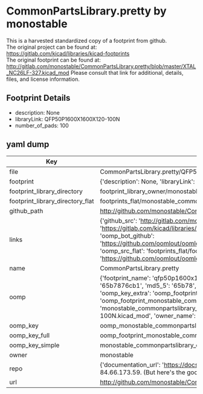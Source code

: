 # CommonPartsLibrary.pretty by monostable  
This is a harvested standardized copy of a footprint from github.  
The original project can be found at:  
https://gitlab.com/kicad/libraries/kicad-footprints  
The original footprint can be found at:
http://gitlab.com/monostable/CommonPartsLibrary.pretty/blob/master/XTAL_NC26LF-327.kicad_mod
Please consult that link for additional, details, files, and license information.  
## Footprint Details
* description: None  
* libraryLink: QFP50P1600X1600X120-100N  
* number_of_pads: 100  
## yaml dump  
| Key | Value |  
| --- | --- |  
| file | CommonPartsLibrary.pretty/QFP50P1600X1600X120-100N.kicad_mod |  
| footprint | {'description': None, 'libraryLink': 'QFP50P1600X1600X120-100N', 'number_of_pads': 100} |  
| footprint_library_directory | footprint_library_owner/monostable_CommonPartsLibrary.pretty |  
| footprint_library_directory_flat | footprints_flat/monostable_commonpartslibrary_qfp50p1600x1600x120_100n/working |  
| github_path | http://github.com/monostable/CommonPartsLibrary.pretty/blob/master/QFP50P1600X1600X120-100N.kicad_mod |  
| links | {'github_src': 'http://gitlab.com/monostable/CommonPartsLibrary.pretty/blob/master/XTAL_NC26LF-327.kicad_mod', 'github_src_repo': 'https://gitlab.com/kicad/libraries/kicad-footprints', 'oomp_bot': 'footprints/monostable_commonpartslibrary_qfp50p1600x1600x120_100n/working', 'oomp_bot_github': 'https://github.com/oomlout/oomlout_oomp_footprint_bot/tree/main/footprints/monostable_commonpartslibrary_qfp50p1600x1600x120_100n/working', 'oomp_src_flat': 'footprints_flat/footprints_flat/monostable_commonpartslibrary_qfp50p1600x1600x120_100n/working', 'oomp_src_flat_github': 'https://github.com/oomlout/oomlout_oomp_footprint_src/tree/main/footprints_flat/monostable_commonpartslibrary_qfp50p1600x1600x120_100n/working'} |  
| name | CommonPartsLibrary.pretty |  
| oomp | {'footprint_name': 'qfp50p1600x1600x120_100n', 'library_name': 'commonpartslibrary', 'md5': '65b7876cb1c04beaab27ec289e6c4190', 'md5_10': '65b7876cb1', 'md5_5': '65b78', 'md5_6': '65b787', 'oomp_key': 'oomp_monostable_commonpartslibrary_qfp50p1600x1600x120_100n', 'oomp_key_extra': 'oomp_footprint_monostable_commonpartslibrary_qfp50p1600x1600x120_100n', 'oomp_key_full': 'oomp_footprint_monostable_commonpartslibrary_qfp50p1600x1600x120_100n_65b787', 'oomp_key_simple': 'monostable_commonpartslibrary_qfp50p1600x1600x120_100n', 'original_filename': 'CommonPartsLibrary.pretty/QFP50P1600X1600X120-100N.kicad_mod', 'owner_name': 'monostable'} |  
| oomp_key | oomp_monostable_commonpartslibrary_qfp50p1600x1600x120_100n |  
| oomp_key_full | oomp_footprint_monostable_commonpartslibrary_qfp50p1600x1600x120_100n |  
| oomp_key_simple | monostable_commonpartslibrary_qfp50p1600x1600x120_100n |  
| owner | monostable |  
| repo | {'documentation_url': 'https://docs.github.com/rest/overview/resources-in-the-rest-api#rate-limiting', 'message': "API rate limit exceeded for 84.66.173.59. (But here's the good news: Authenticated requests get a higher rate limit. Check out the documentation for more details.)"} |  
| url | http://github.com/monostable/CommonPartsLibrary.pretty |  

